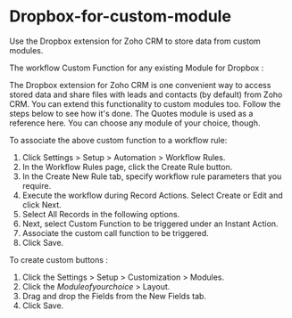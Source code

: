 # Dropbox-for-custom-module
Use the Dropbox extension for Zoho CRM to store data from custom modules.

The workflow Custom Function for any existing Module for Dropbox :

The Dropbox extension for Zoho CRM is one convenient way to access stored data and share files with leads and contacts (by default) from Zoho CRM. You can extend this functionality to custom modules too. Follow the steps below to see how it's done. The Quotes module is used as a reference here. You can choose any module of your choice, though.
 
To associate the above custom function to a workflow rule:
 
1. Click Settings > Setup > Automation > Workflow Rules.
2. In the Workflow Rules page, click the Create Rule button.
3. In the Create New Rule tab, specify workflow rule parameters that you require.
4. Execute the workflow during Record Actions. Select Create or Edit and click Next.
5. Select All Records in the following options.
6. Next, select Custom Function to be triggered under an Instant Action.
7. Associate the custom call function to be triggered.
8. Click Save.

To create custom buttons :
 
1. Click the Settings > Setup > Customization > Modules.
2. Click the $Module of your choice$ > Layout.
3. Drag and drop the Fields from the New Fields tab.
4. Click Save.
 
